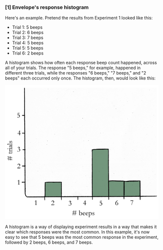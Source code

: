 ### [1] Envelope's response histogram

Here's an example. Pretend the results from Experiment 1 looked like this:

* Trial 1: 5 beeps
* Trial 2: 6 beeps
* Trial 3: 7 beeps
* Trial 4: 5 beeps
* Trial 5: 5 beeps
* Trial 6: 2 beeps

A histogram shows how often each response beep count happened, across all of your trials. The response "5 beeps," for example, happened in different three trials, while the responses "6 beeps," "7 beeps," and "2 beeps" each occurred only once. The histogram, then, would look like this:

<img id="im-20" src="images/20.jpeg">

A histogram is a way of displaying experiment results in a way that makes it clear which responses were the most common. In this example, it's now easy to see that 5 beeps was the most common response in the experiment, followed by 2 beeps, 6 beeps, and 7 beeps.
